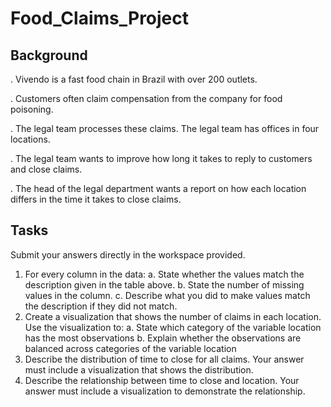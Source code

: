 # Food_Claims_Project

## Background

. Vivendo is a fast food chain in Brazil with over 200 outlets.

. Customers often claim compensation from the company for food poisoning.

. The legal team processes these claims. The legal team has offices in four locations.

. The legal team wants to improve how long it takes to reply to customers and close claims.

. The head of the legal department wants a report on how each location differs in the time it takes to close claims.


## Tasks
Submit your answers directly in the workspace provided.
1. For every column in the data:
   a. State whether the values match the description given in the table above.
   b. State the number of missing values in the column.
   c. Describe what you did to make values match the description if they did not match.
2. Create a visualization that shows the number of claims in each location. Use the visualization to:
   a. State which category of the variable location has the most observations
   b. Explain whether the observations are balanced across categories of the variable location
3. Describe the distribution of time to close for all claims. Your answer must include a visualization that shows the distribution.
4. Describe the relationship between time to close and location. Your answer must include a visualization to demonstrate the relationship.
